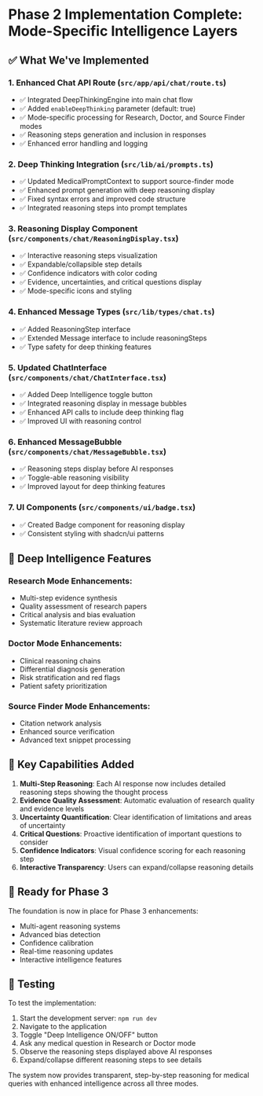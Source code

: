 # Phase 2 Implementation Complete: Mode-Specific Intelligence Layers

## ✅ What We've Implemented

### 1. **Enhanced Chat API Route** (`src/app/api/chat/route.ts`)
- ✅ Integrated DeepThinkingEngine into main chat flow
- ✅ Added `enableDeepThinking` parameter (default: true)
- ✅ Mode-specific processing for Research, Doctor, and Source Finder modes
- ✅ Reasoning steps generation and inclusion in responses
- ✅ Enhanced error handling and logging

### 2. **Deep Thinking Integration** (`src/lib/ai/prompts.ts`)
- ✅ Updated MedicalPromptContext to support source-finder mode
- ✅ Enhanced prompt generation with deep reasoning display
- ✅ Fixed syntax errors and improved code structure
- ✅ Integrated reasoning steps into prompt templates

### 3. **Reasoning Display Component** (`src/components/chat/ReasoningDisplay.tsx`)
- ✅ Interactive reasoning steps visualization
- ✅ Expandable/collapsible step details
- ✅ Confidence indicators with color coding
- ✅ Evidence, uncertainties, and critical questions display
- ✅ Mode-specific icons and styling

### 4. **Enhanced Message Types** (`src/lib/types/chat.ts`)
- ✅ Added ReasoningStep interface
- ✅ Extended Message interface to include reasoningSteps
- ✅ Type safety for deep thinking features

### 5. **Updated ChatInterface** (`src/components/chat/ChatInterface.tsx`)
- ✅ Added Deep Intelligence toggle button
- ✅ Integrated reasoning display in message bubbles
- ✅ Enhanced API calls to include deep thinking flag
- ✅ Improved UI with reasoning control

### 6. **Enhanced MessageBubble** (`src/components/chat/MessageBubble.tsx`)
- ✅ Reasoning steps display before AI responses
- ✅ Toggle-able reasoning visibility
- ✅ Improved layout for deep thinking features

### 7. **UI Components** (`src/components/ui/badge.tsx`)
- ✅ Created Badge component for reasoning display
- ✅ Consistent styling with shadcn/ui patterns

## 🧠 Deep Intelligence Features

### **Research Mode Enhancements:**
- Multi-step evidence synthesis
- Quality assessment of research papers
- Critical analysis and bias evaluation
- Systematic literature review approach

### **Doctor Mode Enhancements:**
- Clinical reasoning chains
- Differential diagnosis generation
- Risk stratification and red flags
- Patient safety prioritization

### **Source Finder Mode Enhancements:**
- Citation network analysis
- Enhanced source verification
- Advanced text snippet processing

## 🎯 Key Capabilities Added

1. **Multi-Step Reasoning**: Each AI response now includes detailed reasoning steps showing the thought process
2. **Evidence Quality Assessment**: Automatic evaluation of research quality and evidence levels
3. **Uncertainty Quantification**: Clear identification of limitations and areas of uncertainty
4. **Critical Questions**: Proactive identification of important questions to consider
5. **Confidence Indicators**: Visual confidence scoring for each reasoning step
6. **Interactive Transparency**: Users can expand/collapse reasoning details

## 🚀 Ready for Phase 3

The foundation is now in place for Phase 3 enhancements:
- Multi-agent reasoning systems
- Advanced bias detection
- Confidence calibration
- Real-time reasoning updates
- Interactive intelligence features

## 🔧 Testing

To test the implementation:
1. Start the development server: `npm run dev`
2. Navigate to the application
3. Toggle "Deep Intelligence ON/OFF" button
4. Ask any medical question in Research or Doctor mode
5. Observe the reasoning steps displayed above AI responses
6. Expand/collapse different reasoning steps to see details

The system now provides transparent, step-by-step reasoning for medical queries with enhanced intelligence across all three modes.
